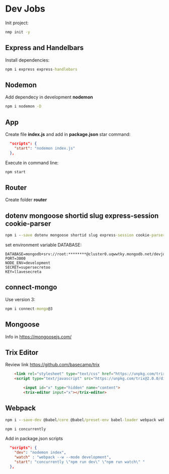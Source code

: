 # Dev Jobs

Init project:

```cmd
nmp init -y
```

## Express  and Handelbars

Install dependencies:

```cmd
npm i express express-handlebars
```

## Nodemon

Add dependecy in development **nodemon**

```cmd
npm i nodemon -D
```

## App

Create file **index.js** and add in **package.json** star command:

```json
  "scripts": {
    "start": "nodemon index.js"
  },
```

Execute in command line:

```cmd
npm start
```

## Router

Create folder **router**

## dotenv  mongoose shortid slug express-session cookie-parser

```cmd
npm i --save dotenv mongoose shortid slug express-session cookie-parser
```

set environment variable DATABASE:

```properties
DATABASE=mongodb+srv://root:********@cluster0.uqwwtky.mongodb.net/devjobs
PORT=3000
NODE_ENV=development
SECRET=supersecretoo
KEY=llavesecreta
```

## connect-mongo

Use version 3:
```cmd
npm i connect-mongo@3
```
## Mongoose

Info in https://mongoosejs.com/

## Trix Editor

Review link https://github.com/basecamp/trix

```html
    <link rel="stylesheet" type="text/css" href="https://unpkg.com/trix@2.0.0/dist/trix.css">
    <script type="text/javascript" src="https://unpkg.com/trix@2.0.0/dist/trix.umd.min.js"></script>
```

```html
        <input id="x" type="hidden" name="content">
        <trix-editor input="x"></trix-editor>
```

## Webpack

```cmd
npm i --save-dev @babel/core @babel/preset-env babel-loader webpack webpack-cli
```

```cmd
npm i concurrently
```

Add in package.json scripts

```json
  "scripts": {
    "dev": "nodemon index",
    "watch" : "webpack --w --mode development",
    "start": "concurrently \"npm run dev\" \"npm run watch\" "
  },
```